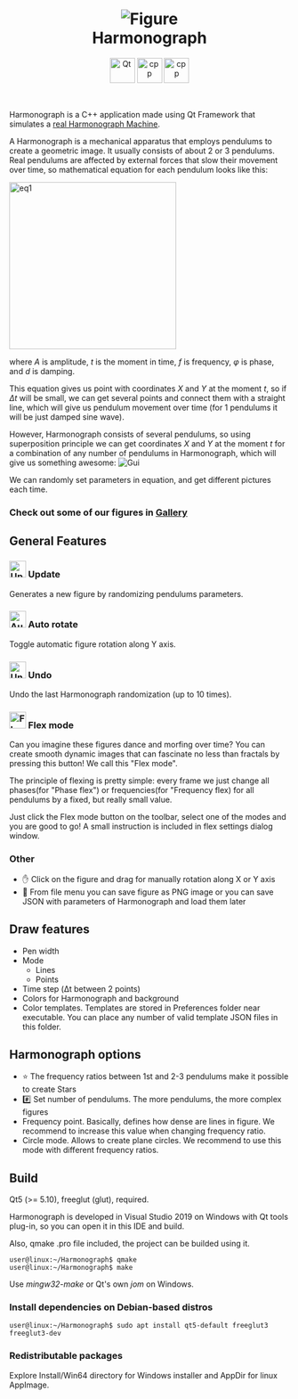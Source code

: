 <div align="center">
    <p>
        <h1>
            <img src="https://user-images.githubusercontent.com/38016689/106351546-13de3400-62ee-11eb-8dc0-76ed1daee4b9.png"
                 alt="Figure">
        </br>
        Harmonograph
        </h1>
    </p>
    <img src="https://user-images.githubusercontent.com/38016689/106370030-92c38300-6367-11eb-901a-0f604af8b833.png"
         alt="Qt"
         height="45">    
    <img src="https://user-images.githubusercontent.com/38016689/106370062-d8804b80-6367-11eb-8755-8ff3fe379093.png"
         alt="cpp"
         height="45">
    <img src="https://user-images.githubusercontent.com/38016689/106370456-395d5300-636b-11eb-902b-c0d4c4419d19.png"
         alt="cpp"
         height="45">
</div>

&nbsp;

Harmonograph is a C++ application made using Qt Framework that simulates a [real Harmonograph Machine](https://youtu.be/S92mZcNIS8w).

A Harmonograph is a mechanical apparatus that employs pendulums to create a geometric image. It usually consists of about 2 or 3 pendulums.
Real pendulums are affected by external forces that slow their movement over time, so mathematical equation for each pendulum looks like this:

<img src="https://user-images.githubusercontent.com/44650342/83406272-f41d0600-a416-11ea-88cc-4a3e1633c278.png"
     width="300"
     alt="eq1"/>
     
where _A_ is amplitude, _t_ is the moment in time, _f_ is frequency, _φ_ is phase, and _d_ is damping.

This equation gives us point with coordinates  _X_ and _Y_ at the moment _t_, so if _Δt_ will be small, we can get several points and connect
them with a straight line, which will give us pendulum movement over time (for 1 pendulums it will be just damped sine wave).

However, Harmonograph consists of several pendulums, so using superposition principle we can get coordinates  _X_ and _Y_ at the moment _t_ for a combination
of any number of pendulums in Harmonograph, which will give us something awesome:
![Gui](https://user-images.githubusercontent.com/38016689/106395405-2dc56700-6413-11eb-9be9-a1113919ee43.png)

We can randomly set parameters in equation, and get different pictures each time.

### Check out some of our figures in [Gallery](https://github.com/Afomin01/Harmonograph/wiki/Gallery)

## General Features
<h3>
    <img src="https://user-images.githubusercontent.com/38016689/106380327-a18b5380-63c2-11eb-86a4-5bcd9db823dd.png"
       alt="Update"
       width="30">
    Update
</h3>

Generates a new figure by randomizing pendulums parameters.

<h3>
    <img src="https://user-images.githubusercontent.com/38016689/106380441-47d75900-63c3-11eb-9b9c-75ac76605bcf.png"
       alt="AutoRotate"
       width="30">
    Auto rotate
</h3>

Toggle automatic figure rotation along Y axis.

<h3>
    <img src="https://user-images.githubusercontent.com/38016689/106380495-c502ce00-63c3-11eb-8f99-059482bd0793.png"
       alt="Undo"
       width="30">
    Undo
</h3>

Undo the last Harmonograph randomization (up to 10 times).

<h3>
    <img src="https://user-images.githubusercontent.com/38016689/106380298-5b35f480-63c2-11eb-84d6-88a1d11283b2.png"
       alt="Flex"
       width="30">
    Flex mode
</h3>

Can you imagine these figures dance and morfing over time? You can create smooth dynamic images that can fascinate no less than fractals 
by pressing this button! We call this "Flex mode".

The principle of flexing is pretty simple: every frame we just change all phases(for "Phase flex") or frequencies(for "Frequency flex) for
all pendulums by a fixed, but really small value.

Just click the Flex mode button on the toolbar, select one of the modes and you are good to go! A small instruction is included in flex settings dialog window.

### Other
* ✋ Click on the figure and drag for manually rotation along X or Y axis
* 💾 From file menu you can save figure as PNG image or you can save JSON with parameters of Harmonograph and load them later 

## Draw features
* Pen width
* Mode
  * Lines
  * Points
* Time step (Δt between 2 points)
* Colors for Harmonograph and background
* Color templates. Templates are stored in Preferences folder near executable. You can place any number of valid template JSON files in this folder.

## Harmonograph options
* ⭐ The frequency ratios between 1st and 2-3 pendulums make it possible to create Stars
* #️⃣ Set number of pendulums. The more pendulums, the more complex figures
* Frequency point. Basically, defines how dense are lines in figure. We recommend to increase this value when changing frequency ratio.
* Circle mode. Allows to create plane circles. We recommend to use this mode with different frequency ratios.

## Build
Qt5 (>= 5.10), freeglut (glut), required.

Harmonograph is developed in Visual Studio 2019 on Windows with Qt tools plug-in, so you can open it in this IDE and build.

Also, qmake .pro file included, the project can be builded using it.

```console
user@linux:~/Harmonograph$ qmake
user@linux:~/Harmonograph$ make
```

Use _mingw32-make_ or Qt's own _jom_ on Windows.

### Install dependencies on Debian-based distros
```console
user@linux:~/Harmonograph$ sudo apt install qt5-default freeglut3 freeglut3-dev
```

### Redistributable packages
Explore Install/Win64 directory for Windows installer and AppDir for linux AppImage.
